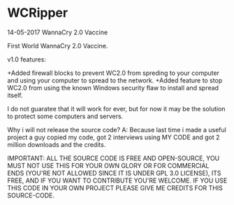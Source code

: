 # WCRipper
14-05-2017
WannaCry 2.0 Vaccine

First World WannaCry 2.0 Vaccine.

v1.0 features:

+Added firewall blocks to prevent WC2.0 from spreding to your computer and using your computer to spread to the network.
+Added feature to stop WC2.0 from using the known Windows security flaw to install and spread itself.

I do not guaratee that it will work for ever, but for now it may be the solution to protect some computers and servers.

Why i will not release the source code?
A: Because last time i made a useful project a guy copied my code, got 2 interviews using MY CODE and got 2 million downloads and the credits.

IMPORTANT: ALL THE SOURCE CODE IS FREE AND OPEN-SOURCE, YOU MUST NOT USE THIS FOR YOUR OWN GLORY OR FOR COMMERCIAL ENDS (YOU'RE NOT ALLOWED SINCE IT IS UNDER GPL 3.0 LICENSE), ITS FREE, AND IF YOU WANT TO CONTRIBUTE YOU'RE WELCOME. IF YOU USE THIS CODE IN YOUR OWN PROJECT PLEASE GIVE ME CREDITS FOR THIS SOURCE-CODE.
